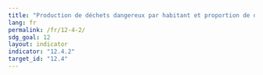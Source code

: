 ```yaml
---
title: "Production de déchets dangereux par habitant et proportion de déchets dangereux traités, par type de traitement"
lang: fr
permalink: /fr/12-4-2/
sdg_goal: 12
layout: indicator
indicator: "12.4.2"
target_id: "12.4"
---
```


